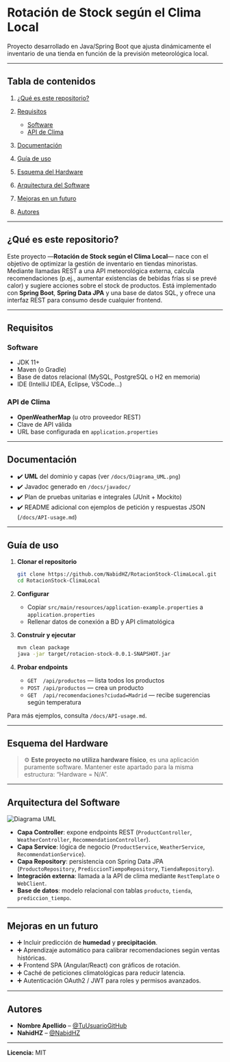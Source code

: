 # Rotación de Stock según el Clima Local

Proyecto desarrollado en Java/Spring Boot que ajusta dinámicamente el inventario de una tienda en función de la previsión meteorológica local.

---

## Tabla de contenidos

1. [¿Qué es este repositorio?](#qué-es-este-repositorio)
2. [Requisitos](#requisitos)

   * [Software](#software)
   * [API de Clima](#api-de-clima)
3. [Documentación](#documentación)
4. [Guía de uso](#guía-de-uso)
5. [Esquema del Hardware](#esquema-del-hardware)
6. [Arquitectura del Software](#arquitectura-del-software)
7. [Mejoras en un futuro](#mejoras-en-un-futuro)
8. [Autores](#autores)

---

## ¿Qué es este repositorio?

Este proyecto —**Rotación de Stock según el Clima Local**— nace con el objetivo de optimizar la gestión de inventario en tiendas minoristas.
Mediante llamadas REST a una API meteorológica externa, calcula recomendaciones (p.ej., aumentar existencias de bebidas frías si se prevé calor) y sugiere acciones sobre el stock de productos.
Está implementado con **Spring Boot**, **Spring Data JPA** y una base de datos SQL, y ofrece una interfaz REST para consumo desde cualquier frontend.

---

## Requisitos

### Software

* JDK 11+
* Maven (o Gradle)
* Base de datos relacional (MySQL, PostgreSQL o H2 en memoria)
* IDE (IntelliJ IDEA, Eclipse, VSCode…)

### API de Clima

* **OpenWeatherMap** (u otro proveedor REST)
* Clave de API válida
* URL base configurada en `application.properties`

---

## Documentación

* ✔️ **UML** del dominio y capas (ver `/docs/Diagrama_UML.png`)
* ✔️ Javadoc generado en `/docs/javadoc/`
* ✔️ Plan de pruebas unitarias e integrales (JUnit + Mockito)
* ✔️ README adicional con ejemplos de petición y respuestas JSON (`/docs/API-usage.md`)

---

## Guía de uso

1. **Clonar el repositorio**

   ```bash
   git clone https://github.com/NabidHZ/RotacionStock-ClimaLocal.git
   cd RotacionStock-ClimaLocal
   ```
2. **Configurar**

   * Copiar `src/main/resources/application-example.properties` a `application.properties`
   * Rellenar datos de conexión a BD y API climatológica
3. **Construir y ejecutar**

   ```bash
   mvn clean package
   java -jar target/rotacion-stock-0.0.1-SNAPSHOT.jar
   ```
4. **Probar endpoints**

   * `GET  /api/productos` — lista todos los productos
   * `POST /api/productos` — crea un producto
   * `GET  /api/recomendaciones?ciudad=Madrid` — recibe sugerencias según temperatura

Para más ejemplos, consulta `/docs/API-usage.md`.

---

## Esquema del Hardware

> ⚙️ **Este proyecto no utiliza hardware físico**, es una aplicación puramente software.
> Mantener este apartado para la misma estructura: “Hardware = N/A”.

---

## Arquitectura del Software

![Diagrama UML](./docs/Diagrama_UML.png)

* **Capa Controller**: expone endpoints REST (`ProductController`, `WeatherController`, `RecommendationController`).
* **Capa Service**: lógica de negocio (`ProductService`, `WeatherService`, `RecommendationService`).
* **Capa Repository**: persistencia con Spring Data JPA (`ProductoRepository`, `PrediccionTiempoRepository`, `TiendaRepository`).
* **Integración externa**: llamada a la API de clima mediante `RestTemplate` o `WebClient`.
* **Base de datos**: modelo relacional con tablas `producto`, `tienda`, `prediccion_tiempo`.

---

## Mejoras en un futuro

* ➕ Incluir predicción de **humedad** y **precipitación**.
* ➕ Aprendizaje automático para calibrar recomendaciones según ventas históricas.
* ➕ Frontend SPA (Angular/React) con gráficos de rotación.
* ➕ Caché de peticiones climatológicas para reducir latencia.
* ➕ Autenticación OAuth2 / JWT para roles y permisos avanzados.

---

## Autores

* **Nombre Apellido** – [@TuUsuarioGitHub](https://github.com/TuUsuarioGitHub)
* **NahidHZ** – [@NabidHZ](https://github.com/NabidHZ)

---

**Licencia:** MIT
